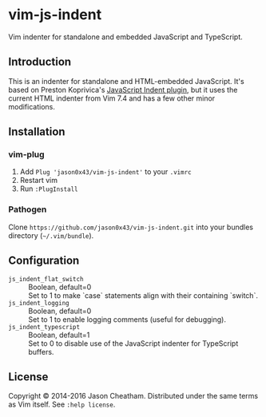 vim-js-indent
=============

Vim indenter for standalone and embedded JavaScript and TypeScript.

Introduction
------------

This is an indenter for standalone and HTML-embedded JavaScript. It's based on
Preston Koprivica's
[JavaScript Indent plugin](http://www.vim.org/scripts/script.php?script_id=1840),
but it uses the current HTML indenter from Vim 7.4 and has a few other minor
modifications.

Installation
------------

### vim-plug

1. Add `Plug 'jason0x43/vim-js-indent'` to your `.vimrc`
1. Restart vim
1. Run `:PlugInstall`

### Pathogen

Clone `https://github.com/jason0x43/vim-js-indent.git` into your bundles
directory (`~/.vim/bundle`).

Configuration
-------------

<dl>
<dt><code>js_indent_flat_switch</code></dt>
<dd>Boolean, default=0<br>
Set to 1 to make `case` statements align with their containing `switch`.</dd>
<dt><code>js_indent_logging</code></dt>
<dd>Boolean, default=0<br>
Set to 1 to enable logging comments (useful for debugging).</dd>
<dt><code>js_indent_typescript</code></dt>
<dd>Boolean, default=1<br>
Set to 0 to disable use of the JavaScript indenter for TypeScript buffers.</dd>
</dl>

License
------
Copyright © 2014-2016 Jason Cheatham. Distributed under the same terms as Vim
itself. See `:help license`.
